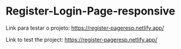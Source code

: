 # Register-Login-Page-responsive

Link para testar o projeto: https://register-pageresp.netlify.app/

Link to test the project: https://register-pageresp.netlify.app/
